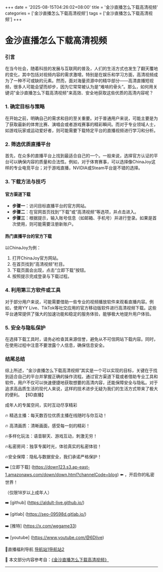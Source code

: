 +++
date = '2025-08-15T04:26:02+08:00'
title = '金沙直播怎么下载高清视频'
categories = ['金沙直播怎么下载高清视频']
tags = ['金沙直播怎么下载高清视频']
+++

# 金沙直播怎么下载高清视频

### 引言

在当今社会，随着科技的发展与互联网的普及，人们的生活方式也发生了翻天覆地的变化，其中包括对视频内容的需求激增。特别是在娱乐和学习方面，高清视频成为了一种不可或缺的元素。然而，面对海量资源中的精华部分——高清直播短视频，很多人可能会望而却步，因为它常常被认为是“难啃的骨头”。那么，如何用关键词"金沙直播怎么下载高清视频"来高效、安全地获取这些优质的高清内容呢？

### 1. 确定目标与策略

在开始之前，明确自己的需求和目的至关重要。对于普通用户来说，可能主要是为了获取最新的体育比赛、演唱会或者游戏赛事的精彩瞬间。而对于专业领域人士，如游戏玩家或运动爱好者，则可能需要下载特定平台的直播视频进行学习和分析。

### 2. 筛选优质直播平台

首先，在众多的直播平台上找到最适合自己的一个。一般来说，选择官方认证的平台可以确保内容的质量和合法性。例如，对于体育赛事，可以选择像ChinaJoy这样的专业电竞平台；对于游戏直播，NVIDIA或Steam平台是不错的选择。

### 3. 下载方法与技巧

#### 官方渠道下载
- **步骤一**：访问目标直播平台的官方网站。
- **步骤二**：在官网首页找到“下载”或“高清视频”等选项，并点击进入。
- **步骤三**：根据提示，输入账号信息（如邮箱、手机号）并进行登录。如果是首次使用，则可能需要注册新账户。

#### 热门直播平台的官方下载
以ChinaJoy为例：
1. 打开ChinaJoy官方网站。
2. 在首页找到“高清视频”栏目。
3. 下载页面会出现，点击“立即下载”按钮。
4. 按照提示完成登录与下载过程。

### 4. 利用第三方软件或工具

对于部分用户来说，可能需要借助一些专业的视频播放软件来观看直播内容。例如，使用YY Live、TikTok等社交应用的官方移动版软件进行高清视频下载。这些平台通常提供了强大的加速功能和稳定的服务体验，能够极大地提升用户体验。

### 5. 安全与隐私保护

在选择下载工具时，请务必检查其来源信誉，避免从不可信网站下载内容。同时，在使用过程中注意不要泄露个人信息，确保信息安全。

### 结尾总结

综上所述，“金沙直播怎么下载高清视频”其实是一个可以实现的目标，关键在于找到适合自己的平台并掌握正确的操作流程。通过官方渠道下载或者借助专业工具和软件，用户不仅可以快速便捷地获取想要的高清内容，还能保障安全与隐私。对于追求高品质生活的现代人来说，这样的技术进步无疑为我们的生活方式带来了极大的便利。
【6D直播】

 成年人的专属空间，实时互动尽享精彩

🔥 精选主播：每天数百位优质主播在线随时与你互动！

🔥 高清画质：清晰画面，感受每一刻的精彩！

🔥多样化玩法：语音聊天、游戏互动，刺激无穷！

🔥私密房间：独享专属时光，体验真实的私密体验！

🔥安全保障：隐私与数据安全，我们承诺严格保护！

➡️ [立即下载] (https://down123.s3.ap-east-1.amazonaws.com/down/down.html?channelCode=blog) ⬅️ ，开启你的私密世界！

 （仅限18岁以上成年人）

➡️ [github] (https://aldult-live.github.io/)

➡️ [gitlab] (https://seo-09598d.gitlab.io/)

➡️ [推特] (https://x.com/wegame33)

➡️ [youtube] (https://www.youtube.com/@6Dlive)

🔞直播福利导航   [导航站1](https://webstack-86085a.gitlab.io/)[导航站2](https://onlygit123-2.github.io/)

📘 本文部分内容参考自：[《金沙直播怎么下载高清视频》](https://webstack-hugo-2.pages.dev/)

---
